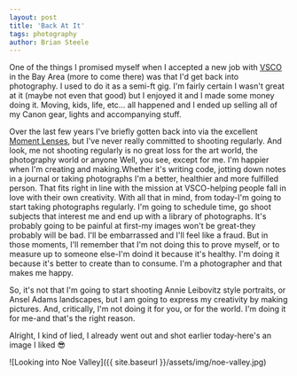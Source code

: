```yaml
---
layout: post
title: 'Back At It'
tags: photography
author: Brian Steele
---
```


One of the things I promised myself when I accepted a new job with [VSCO](http://vsco.co) in the Bay Area (more to come there) was that I'd get back into photography. I used to do it as a semi-ft gig. I'm fairly certain I wasn't great at it (maybe not even that good) but I enjoyed it and I made some money doing it. Moving, kids, life, etc... all happened and I ended up selling all of my Canon gear, lights and accompanying stuff.

Over the last few years I've briefly gotten back into via the excellent [Moment Lenses](http://www.shopmoment.com), but I've never really committed to shooting regularly. And look, me not shooting regularly is no great loss for the art world, the photography world or anyone Well, you see, except for me. I'm happier when I'm creating and making.Whether it's writing code, jotting down notes in a journal or taking photographs I'm a better, healthier and more fulfilled person. That fits right in line with the mission at VSCO-helping people fall in love with their own creativity. With all that in mind, from today-I'm going to start taking photographs regularly. I'm going to schedule time, go shoot subjects that interest me and end up with a library of photographs. It's probably going to be painful at first-my images won't be great-they probably will be bad. I'll be embarrassed and I'll feel like a fraud. But in those moments, I'll remember that I'm not doing this to prove myself, or to measure up to someone else-I'm doind it because it's healthy. I'm doing it because it's better to create than to consume. I'm a photographer and that makes me happy.

So, it's not that I'm going to start shooting Annie Leibovitz style portraits, or Ansel Adams landscapes, but I am going to express my creativity by making pictures. And, critically, I'm not doing it for you, or for the world. I'm doing it for me-and that's the right reason.

Alright, I kind of lied, I already went out and shot earlier today-here's an image I liked 😎

![Looking into Noe Valley]({{ site.baseurl }}/assets/img/noe-valley.jpg)
